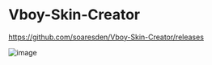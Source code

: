 # Vboy-Skin-Creator

https://github.com/soaresden/Vboy-Skin-Creator/releases

![image](https://user-images.githubusercontent.com/54243866/119829785-e9972e80-befb-11eb-9757-5c757b4c3ed2.png)

